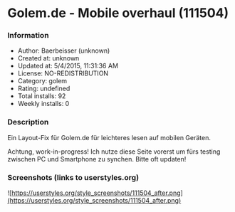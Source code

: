 # Golem.de - Mobile overhaul (111504)

### Information
- Author: Baerbeisser (unknown)
- Created at: unknown
- Updated at: 5/4/2015, 11:31:36 AM
- License: NO-REDISTRIBUTION
- Category: golem
- Rating: undefined
- Total installs: 92
- Weekly installs: 0


### Description
Ein Layout-Fix für Golem.de für leichteres lesen auf mobilen Geräten.

Achtung, work-in-progress!
Ich nutze diese Seite vorerst um fürs testing zwischen PC und Smartphone zu synchen. Bitte oft updaten!


### Screenshots (links to userstyles.org)
![https://userstyles.org/style_screenshots/111504_after.png](https://userstyles.org/style_screenshots/111504_after.png)


